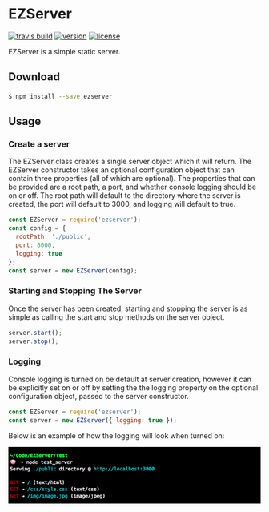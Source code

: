 # EZServer

[![travis build](https://img.shields.io/travis/tsck/ezserver.svg)](https://travis-ci.org/tsck/ezserver)
[![version](https://img.shields.io/npm/v/ezserver.svg)](https://www.npmjs.com/package/ezserver)
[![license](https://img.shields.io/github/license/tsck/ezserver.svg)](https://github.com/tsck/ezserver/blob/master/LICENSE)

EZServer is a simple static server.

## Download
```bash
$ npm install --save ezserver
```
## Usage
### Create a server
The EZServer class creates a single server object which it will return. The EZServer constructor takes an optional configuration object that can contain three properties (all of which are optional). The properties that can be provided are a root path, a port, and whether console logging should be on or off. The root path will default to the directory where the server is created, the port will default to 3000, and logging will default to true.

```javascript
const EZServer = require('ezserver');
const config = {
  rootPath: './public',
  port: 8000,
  logging: true
};
const server = new EZServer(config);
```
### Starting and Stopping The Server
Once the server has been created, starting and stopping the server is as simple as calling the start and stop methods on the server object.
```javascript
server.start();
server.stop();
```

### Logging
Console logging is turned on be default at server creation, however it can be explicitly set on or off by setting the the logging property on the optional configuration object, passed to the server constructor.

```javascript
const EZServer = require('ezserver');
const server = new EZServer({ logging: true });
```

Below is an example of how the logging will look when turned on:

![logging example](./images/logging.png)
